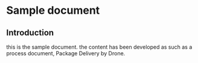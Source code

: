 # Sample document
## Introduction
this is the sample document. the content has been developed as such as a process document, Package Delivery by Drone.
